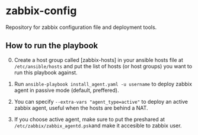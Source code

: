 # zabbix-config
Repository for zabbix configuration file and deployment tools.

## How to run the playbook


0. Create a host group called [zabbix-hosts] in your ansible hosts file at `/etc/ansible/hosts` and put
the list of hosts (or host groups) you want to run this playbook against.

1. Run `ansible-playbook install_agent.yaml -u username` to deploy zabbix agent in passive mode (default, preffered).

2. You can specify `--extra-vars "agent_type=active"` to deploy an active zabbix agent, useful when the hosts are behind a NAT.

3. If you choose active agent, make sure to put the preshared at `/etc/zabbix/zabbix_agentd.psk`and make it accesible to zabbix user.

